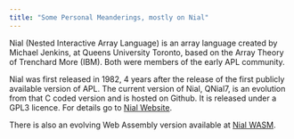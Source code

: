 ```yaml
---
title: "Some Personal Meanderings, mostly on Nial" 
---
```


Nial (Nested Interactive Array Language) is an array language created by Michael Jenkins, at
Queens University Toronto, based on the Array Theory of Trenchard More (IBM). Both were members of the
early APL community.

Nial was first released in 1982, 4 years after the release of the first publicly available version of
APL.
The current version of Nial, QNial7, is an evolution from that C coded version and is hosted on Github.
It is released
under a GPL3 licence. For details go to [Nial Website](https://nial-array-language.org).

There is also an evolving Web Assembly version available
at [Nial WASM](https://niallang.github.io/Nial_WASM).



